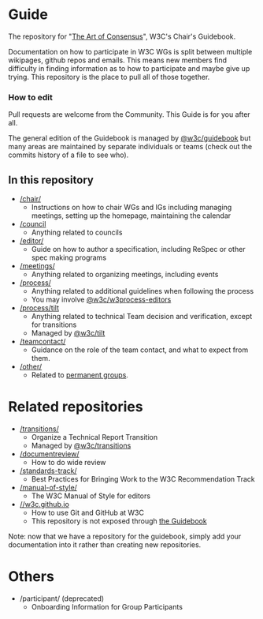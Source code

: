 # Guide

The repository for "[The Art of Consensus](https://www.w3.org/Guide/)", W3C's Chair's Guidebook.

Documentation on how to participate in W3C WGs is split between multiple wikipages, github repos and emails. This means new members find difficulty in finding information as to how to participate and maybe give up trying. This repository is the place to pull all of those
together.

### How to edit

Pull requests are welcome from the Community. This Guide is for you after all.

The general edition of the Guidebook is managed by [@w3c/guidebook](https://github.com/orgs/w3c/teams/guidebook) but many areas are maintained by separate individuals or teams (check out the commits history of a file to see who).



## In this repository

* [/chair/](https://github.com/w3c/Guide/tree/main/chair)
  * Instructions on how to chair WGs and IGs including managing meetings, setting up the homepage, maintaining the calendar
* [/council](https://github.com/w3c/Guide/tree/main/council)
  * Anything related to councils
* [/editor/](https://github.com/w3c/Guide/tree/main/editor)
  * Guide on how to author a specification, including ReSpec or other spec making programs
* [/meetings/](https://github.com/w3c/Guide/tree/main/meetings)
  * Anything related to organizing meetings, including events
* [/process/](https://github.com/w3c/Guide/tree/main/process)
  * Anything related to additional guidelines when following the process
  * You may involve [@w3c/w3process-editors](https://github.com/orgs/w3c/teams/w3process-editors)
* [/process/tilt](https://github.com/w3c/Guide/tree/main/process/tilt)
  * Anything related to technical Team decision and verification, except for transitions
  * Managed by [@w3c/tilt](https://github.com/orgs/w3c/teams/tilt)
* [/teamcontact/](https://github.com/w3c/Guide/tree/main/teamcontact)
  * Guidance on the role of the team contact, and what to expect from them.
* [/other/](https://github.com/w3c/Guide/tree/main/other)
  * Related to [permanent groups](https://www.w3.org/groups/).

# Related repositories

* [/transitions/](https://github.com/w3c/transitions)
  * Organize a Technical Report Transition
  * Managed by [@w3c/transitions](https://github.com/orgs/w3c/teams/transitions)
* [/documentreview/](https://github.com/w3c/documentreview)
  * How to do wide review
* [/standards-track/](https://github.com/w3c/standards-track)
  * Best Practices for Bringing Work to the W3C Recommendation Track
* [/manual-of-style/](https://github.com/w3c/manual-of-style)
  * The W3C Manual of Style for editors
* [//w3c.github.io](https://github.com/w3c/w3c.github.io)
  * How to use Git and GitHub at W3C
  * This repository is not exposed through [the Guidebook](https://www.w3.org/Guide)

Note: now that we have a repository for the guidebook, simply add your documentation into it rather than creating new repositories.

# Others

* /participant/ (deprecated)
  * Onboarding Information for Group Participants
